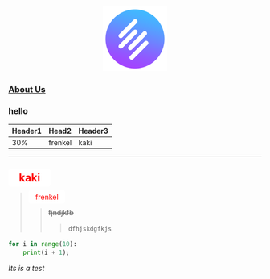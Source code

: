 <!-- ![text](src-tauri/icons/128x128.png) -->
<div style="text-align:center"><img src="src-tauri/icons/128x128.png"/></div>

### [About Us](https://www.google.com)
<h3>hello</h3>

| Header1 |Head2| Header3|
| --- | --- | --- |
|30%| frenkel| kaki

***
<red>kaki</red>
---
> <red>frenkel </red>
>>~~fjndjkfb~~
>>>`dfhjskdgfkjs`

```py
for i in range(10):
    print(i + 1);
```
*Its is a test*

<style>
red { 
    color: red; 
    background:white; 
    padding: 5px 1em; 
    border-radius: 5px; 
}
yellow { color: yellow }
</style>